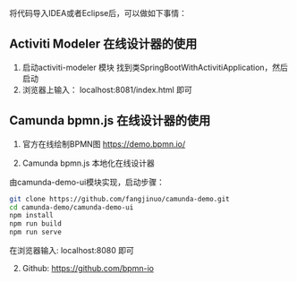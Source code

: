 将代码导入IDEA或者Eclipse后，可以做如下事情：

## Activiti Modeler 在线设计器的使用
1. 启动activiti-modeler 模块
找到类SpringBootWithActivitiApplication，然后启动
2. 浏览器上输入： localhost:8081/index.html 即可


## Camunda bpmn.js 在线设计器的使用
1. 官方在线绘制BPMN图
https://demo.bpmn.io/

2. Camunda bpmn.js 本地化在线设计器

由camunda-demo-ui模块实现，启动步骤：

```bash
git clone https://github.com/fangjinuo/camunda-demo.git
cd camunda-demo/camunda-demo-ui
npm install
npm run build
npm run serve
```

在浏览器输入: localhost:8080 即可


2. Github: https://github.com/bpmn-io


